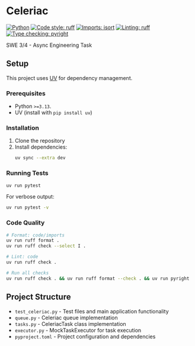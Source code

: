# Celeriac
[![Python](https://img.shields.io/badge/python-3.13+-blue.svg)](https://www.python.org/downloads/)
[![Code style: ruff](https://img.shields.io/badge/code%20style-ruff-000000.svg)](https://github.com/astral-sh/ruff)
[![Imports: isort](https://img.shields.io/badge/%20imports-isort-%231674b1?style=flat&labelColor=ef8336)](https://pycqa.github.io/isort/)
[![Linting: ruff](https://img.shields.io/badge/linting-ruff-red.svg)](https://github.com/astral-sh/ruff)
[![Type checking: pyright](https://img.shields.io/badge/type%20checking-pyright-yellow.svg)](https://github.com/microsoft/pyright)

SWE 3/4 - Async Engineering Task

## Setup

This project uses [UV](https://github.com/astral-sh/uv) for dependency management.

### Prerequisites

- Python `>=3.13`.
- UV (install with `pip install uv`)

### Installation

1. Clone the repository
2. Install dependencies:
   ```bash
   uv sync --extra dev
   ```

### Running Tests

```bash
uv run pytest
```

For verbose output:
```bash
uv run pytest -v
```

### Code Quality

```bash
# Format: code/imports
uv run ruff format .
uv run ruff check --select I .

# Lint: code
uv run ruff check .

# Run all checks
uv run ruff check . && uv run ruff format --check . && uv run pyright
```

## Project Structure

- `test_celeriac.py` - Test files and main application functionality
- `queue.py` - Celeriac queue implementation
- `tasks.py` - CeleriacTask class implementation
- `executor.py` - MockTaskExecutor for task execution
- `pyproject.toml` - Project configuration and dependencies
